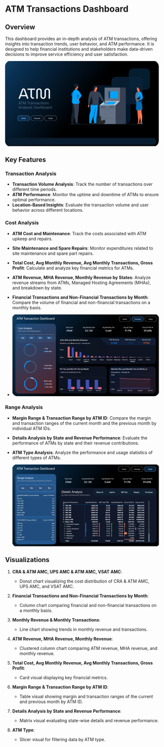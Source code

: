 
# ATM Transactions Dashboard

## Overview

This dashboard provides an in-depth analysis of ATM transactions, offering insights into transaction trends, user behavior, and ATM performance. It is designed to help financial institutions and stakeholders make data-driven decisions to improve service efficiency and user satisfaction.

  ![Image Description](https://github.com/Bharat74309/ATM-Dashboard/blob/0232cc3c2525b13fa766b36cc11bc1c8f103e49f/Screenshot%202024-07-14%20193354.png)
## Key Features

### Transaction Analysis
- **Transaction Volume Analysis**: Track the number of transactions over different time periods.
- **ATM Performance**: Monitor the uptime and downtime of ATMs to ensure optimal performance.
- **Location-Based Insights**: Evaluate the transaction volume and user behavior across different locations.
### Cost Analysis
- **ATM Cost and Maintenance**: Track the costs associated with ATM upkeep and repairs.
- **Site Maintenance and Spare Repairs**: Monitor expenditures related to site maintenance and spare part repairs.
- **Total Cost, Avg Monthly Revenue, Avg Monthly Transactions, Gross Profit**: Calculate and analyze key financial metrics for ATMs.
- **ATM Revenue, MHA Revenue, Monthly Revenue by States**: Analyze revenue streams from ATMs, Managed Hosting Agreements (MHAs), and breakdown by state.
- **Financial Transactions and Non-Financial Transactions by Month**: Compare the volume of financial and non-financial transactions on a monthly basis.

- ![Image Description](https://github.com/Bharat74309/ATM-Dashboard/blob/74cd214c08ba9f25f4e8afbae808d6a7db09510f/Screenshot%202024-07-14%20193409.png)


### Range Analysis
- **Margin Range & Transaction Range by ATM ID**: Compare the margin and transaction ranges of the current month and the previous month by individual ATM IDs.
- **Details Analysis by State and Revenue Performance**: Evaluate the performance of ATMs by state and their revenue contributions.
- **ATM Type Analysis**: Analyze the performance and usage statistics of different types of ATMs.
  
  ![Image Description](https://github.com/Bharat74309/ATM-Dashboard/blob/3085f3525018716951ab20912ce9e3c593121cbd/Screenshot%202024-07-14%20193421.png)
## Visualizations

1. **CRA & ATM AMC, UPS AMC & ATM AMC, VSAT AMC**:
  
   - Donut chart visualizing the cost distribution of CRA & ATM AMC, UPS AMC, and VSAT AMC.

2. **Financial Transactions and Non-Financial Transactions by Month**:
  
   - Column chart comparing financial and non-financial transactions on a monthly basis.

3. **Monthly Revenue & Monthly Transactions**:
  
   - Line chart showing trends in monthly revenue and transactions.

4. **ATM Revenue, MHA Revenue, Monthly Revenue**:
  
   - Clustered column chart comparing ATM revenue, MHA revenue, and monthly revenue.

5. **Total Cost, Avg Monthly Revenue, Avg Monthly Transactions, Gross Profit**:
   - Card visual displaying key financial metrics.

6. **Margin Range & Transaction Range by ATM ID**:
   - Table visual showing margin and transaction ranges of the current and previous month by ATM ID.

7. **Details Analysis by State and Revenue Performance**:
   - Matrix visual evaluating state-wise details and revenue performance.

8. **ATM Type**:
   - Slicer visual for filtering data by ATM type.




